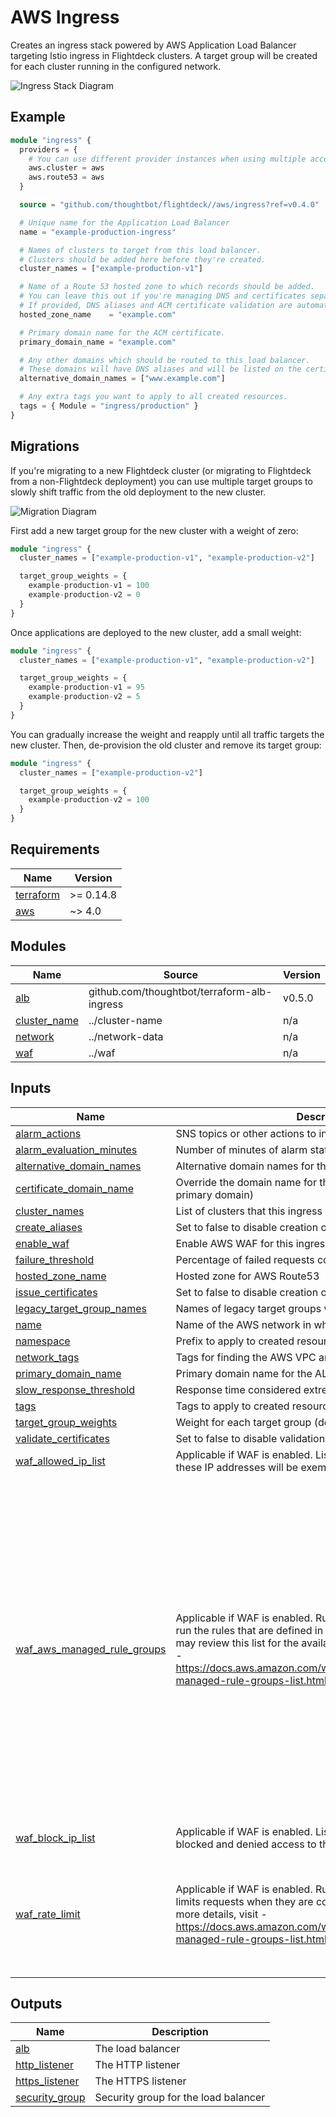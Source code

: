 # AWS Ingress

Creates an ingress stack powered by AWS Application Load Balancer targeting
Istio ingress in Flightdeck clusters. A target group will be created for each
cluster running in the configured network.

![Ingress Stack Diagram](../../docs/aws-ingress-stack.png)

## Example

```terraform
module "ingress" {
  providers = {
    # You can use different provider instances when using multiple accounts.
    aws.cluster = aws
    aws.route53 = aws
  }

  source = "github.com/thoughtbot/flightdeck//aws/ingress?ref=v0.4.0"

  # Unique name for the Application Load Balancer
  name = "example-production-ingress"

  # Names of clusters to target from this load balancer.
  # Clusters should be added here before they're created.
  cluster_names = ["example-production-v1"]

  # Name of a Route 53 hosted zone to which records should be added.
  # You can leave this out if you're managing DNS and certificates separately.
  # If provided, DNS aliases and ACM certificate validation are automatic.
  hosted_zone_name    = "example.com"

  # Primary domain name for the ACM certificate.
  primary_domain_name = "example.com"

  # Any other domains which should be routed to this load balancer.
  # These domains will have DNS aliases and will be listed on the certificate.
  alternative_domain_names = ["www.example.com"]

  # Any extra tags you want to apply to all created resources.
  tags = { Module = "ingress/production" }
}
```

## Migrations

If you're migrating to a new Flightdeck cluster (or migrating to Flightdeck from
a non-Flightdeck deployment) you can use multiple target groups to slowly shift
traffic from the old deployment to the new cluster.

![Migration Diagram](../../docs/aws-ingress-migration.png)

First add a new target group for the new cluster with a weight of zero:

```terraform
module "ingress" {
  cluster_names = ["example-production-v1", "example-production-v2"]

  target_group_weights = {
    example-production-v1 = 100
    example-production-v2 = 0
  }
}
```

Once applications are deployed to the new cluster, add a small weight:

```terraform
module "ingress" {
  cluster_names = ["example-production-v1", "example-production-v2"]

  target_group_weights = {
    example-production-v1 = 95
    example-production-v2 = 5
  }
}
```

You can gradually increase the weight and reapply until all traffic targets the
new cluster. Then, de-provision the old cluster and remove its target group:

```terraform
module "ingress" {
  cluster_names = ["example-production-v2"]

  target_group_weights = {
    example-production-v2 = 100
  }
}
```

<!-- BEGIN_TF_DOCS -->
## Requirements

| Name | Version |
|------|---------|
| <a name="requirement_terraform"></a> [terraform](#requirement\_terraform) | >= 0.14.8 |
| <a name="requirement_aws"></a> [aws](#requirement\_aws) | ~> 4.0 |

## Modules

| Name | Source | Version |
|------|--------|---------|
| <a name="module_alb"></a> [alb](#module\_alb) | github.com/thoughtbot/terraform-alb-ingress | v0.5.0 |
| <a name="module_cluster_name"></a> [cluster\_name](#module\_cluster\_name) | ../cluster-name | n/a |
| <a name="module_network"></a> [network](#module\_network) | ../network-data | n/a |
| <a name="module_waf"></a> [waf](#module\_waf) | ../waf | n/a |

## Inputs

| Name | Description | Type | Default | Required |
|------|-------------|------|---------|:--------:|
| <a name="input_alarm_actions"></a> [alarm\_actions](#input\_alarm\_actions) | SNS topics or other actions to invoke for alarms | `list(object({ arn = string }))` | `[]` | no |
| <a name="input_alarm_evaluation_minutes"></a> [alarm\_evaluation\_minutes](#input\_alarm\_evaluation\_minutes) | Number of minutes of alarm state until triggering an alarm | `number` | `2` | no |
| <a name="input_alternative_domain_names"></a> [alternative\_domain\_names](#input\_alternative\_domain\_names) | Alternative domain names for the ALB | `list(string)` | `[]` | no |
| <a name="input_certificate_domain_name"></a> [certificate\_domain\_name](#input\_certificate\_domain\_name) | Override the domain name for the ACM certificate (defaults to primary domain) | `string` | `null` | no |
| <a name="input_cluster_names"></a> [cluster\_names](#input\_cluster\_names) | List of clusters that this ingress stack will forward to | `list(string)` | n/a | yes |
| <a name="input_create_aliases"></a> [create\_aliases](#input\_create\_aliases) | Set to false to disable creation of Route 53 aliases | `bool` | `true` | no |
| <a name="input_enable_waf"></a> [enable\_waf](#input\_enable\_waf) | Enable AWS WAF for this ingress resource | `bool` | `false` | no |
| <a name="input_failure_threshold"></a> [failure\_threshold](#input\_failure\_threshold) | Percentage of failed requests considered an anomaly | `number` | `5` | no |
| <a name="input_hosted_zone_name"></a> [hosted\_zone\_name](#input\_hosted\_zone\_name) | Hosted zone for AWS Route53 | `string` | `null` | no |
| <a name="input_issue_certificates"></a> [issue\_certificates](#input\_issue\_certificates) | Set to false to disable creation of ACM certificates | `bool` | `true` | no |
| <a name="input_legacy_target_group_names"></a> [legacy\_target\_group\_names](#input\_legacy\_target\_group\_names) | Names of legacy target groups which should be included | `list(string)` | `[]` | no |
| <a name="input_name"></a> [name](#input\_name) | Name of the AWS network in which ingress should be provided | `string` | n/a | yes |
| <a name="input_namespace"></a> [namespace](#input\_namespace) | Prefix to apply to created resources | `list(string)` | `[]` | no |
| <a name="input_network_tags"></a> [network\_tags](#input\_network\_tags) | Tags for finding the AWS VPC and subnets | `map(string)` | `{}` | no |
| <a name="input_primary_domain_name"></a> [primary\_domain\_name](#input\_primary\_domain\_name) | Primary domain name for the ALB | `string` | n/a | yes |
| <a name="input_slow_response_threshold"></a> [slow\_response\_threshold](#input\_slow\_response\_threshold) | Response time considered extremely slow | `number` | `10` | no |
| <a name="input_tags"></a> [tags](#input\_tags) | Tags to apply to created resources | `map(string)` | `{}` | no |
| <a name="input_target_group_weights"></a> [target\_group\_weights](#input\_target\_group\_weights) | Weight for each target group (defaults to 100) | `map(number)` | `{}` | no |
| <a name="input_validate_certificates"></a> [validate\_certificates](#input\_validate\_certificates) | Set to false to disable validation via Route 53 | `bool` | `true` | no |
| <a name="input_waf_allowed_ip_list"></a> [waf\_allowed\_ip\_list](#input\_waf\_allowed\_ip\_list) | Applicable if WAF is enabled. List of allowed IP addresses, these IP addresses will be exempted from any configured rules | `list(string)` | `[]` | no |
| <a name="input_waf_aws_managed_rule_groups"></a> [waf\_aws\_managed\_rule\_groups](#input\_waf\_aws\_managed\_rule\_groups) | Applicable if WAF is enabled. Rule statement values used to run the rules that are defined in a managed rule group. You may review this list for the available AWS managed rule groups - https://docs.aws.amazon.com/waf/latest/developerguide/aws-managed-rule-groups-list.html | <pre>map(object({<br>    name           = string               # Name of the Managed rule group<br>    priority       = number               # Relative processing order for rules processed by AWS WAF. All rules are processed from lowest priority to the highest.<br>    count_override = optional(bool, true) # If true, this will override the rule action setting to `count`, if false, the rule action will be set to `block`.<br>  }))</pre> | <pre>{<br>  "rule_five": {<br>    "name": "AWSManagedRulesUnixRuleSet",<br>    "priority": 60<br>  },<br>  "rule_four": {<br>    "name": "AWSManagedRulesLinuxRuleSet",<br>    "priority": 50<br>  },<br>  "rule_one": {<br>    "name": "AWSManagedRulesAmazonIpReputationList",<br>    "priority": 20<br>  },<br>  "rule_six": {<br>    "name": "AWSManagedRulesBotControlRuleSet",<br>    "priority": 70<br>  },<br>  "rule_three": {<br>    "name": "AWSManagedRulesSQLiRuleSet",<br>    "priority": 40<br>  },<br>  "rule_two": {<br>    "name": "AWSManagedRulesKnownBadInputsRuleSet",<br>    "priority": 30<br>  }<br>}</pre> | no |
| <a name="input_waf_block_ip_list"></a> [waf\_block\_ip\_list](#input\_waf\_block\_ip\_list) | Applicable if WAF is enabled. List of IP addresses to be blocked and denied access to the ingress / cloudfront. | `list(string)` | `[]` | no |
| <a name="input_waf_rate_limit"></a> [waf\_rate\_limit](#input\_waf\_rate\_limit) | Applicable if WAF is enabled. Rule statement to track and rate limits requests when they are coming at too fast a rate.. For more details, visit - https://docs.aws.amazon.com/waf/latest/developerguide/aws-managed-rule-groups-list.html | <pre>object({<br>    Priority       = number                 # Relative processing order for rate limit rule relative to other rules processed by AWS WAF.<br>    Limit          = optional(number, 1000) # This is the limit on requests from any single IP address within a 5 minute period<br>    count_override = optional(bool, false)   # If true, this will override the rule action setting to `count`, if false, the rule action will be set to `block`. Default value is false.<br>  })</pre> | <pre>{<br>  "Limit": 1000,<br>  "Priority": 10<br>}</pre> | no |

## Outputs

| Name | Description |
|------|-------------|
| <a name="output_alb"></a> [alb](#output\_alb) | The load balancer |
| <a name="output_http_listener"></a> [http\_listener](#output\_http\_listener) | The HTTP listener |
| <a name="output_https_listener"></a> [https\_listener](#output\_https\_listener) | The HTTPS listener |
| <a name="output_security_group"></a> [security\_group](#output\_security\_group) | Security group for the load balancer |
<!-- END_TF_DOCS -->